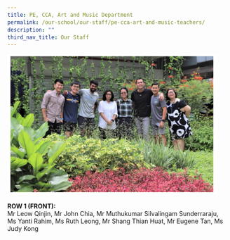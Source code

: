 ```yaml
---
title: PE, CCA, Art and Music Department
permalink: /our-school/our-staff/pe-cca-art-and-music-teachers/
description: ""
third_nav_title: Our Staff
---
```

<img src="/images/pedept.jpg">

**ROW 1 (FRONT):** <br>
Mr Leow Qinjin, Mr John Chia, Mr Muthukumar Silvalingam Sunderraraju, Ms Yanti Rahim, Ms Ruth Leong, Mr Shang Thian Huat, Mr Eugene Tan, Ms Judy Kong